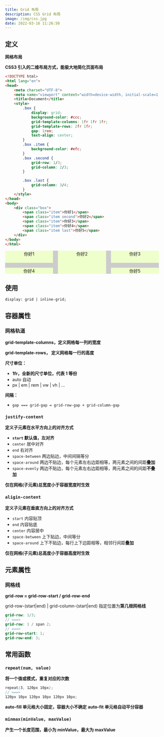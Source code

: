 ```yaml
---
title: Grid 布局
description: CSS Grid 布局
image: /img/css.jpg
date: 2022-03-16 11:26:50
---
```



## 定义

**网格布局**

<n-alert type="info">**CSS3 引入的二维布局方式，能极大地简化页面布局**</n-alert>

```html
<!DOCTYPE html>
<html lang="en">
<head>
	<meta charset="UTF-8">
	<meta name="viewport" content="width=device-width, initial-scale=1.0">
	<title>Document</title>
	<style>
		.box {
			display: grid;
			background-color: #ccc;
			grid-template-columns: 1fr 1fr 1fr;
			grid-template-rows: 2fr 1fr;
			gap: 1rem;
			text-align: center;
		}
		.box .item {
			background-color: #efc;
		}
		.box .second {
			grid-row: 1/3;
			grid-column: 2/3;
		}

		.box .last {
			grid-column: 3/4;
		}
	</style>
</head>
<body>
	<div class="box">
		<span class="item">你好1</span>
		<span class="item second">你好2</span>
		<span class="item">你好3</span>
		<span class="item">你好4</span>
		<span class="item last">你好5</span>
	</div>
</body>
</html>
```

<style lang="scss" scoped>
.box {
	display: grid;
	background-color: #ccc;
	grid-template-columns: 1fr 1fr 1fr;
	grid-template-rows: 2fr 1fr;
	gap: 1rem;
	text-align: center;

	.item {
		background-color: #efc;
	}

	.second {
		grid-row: 1/3;
		grid-column: 2/3;
	}

	.last {
		grid-column: 3/4;
	}
}
</style>

<div class="box">
	<span class="item">你好1</span>
	<span class="item second">你好2</span>
	<span class="item">你好3</span>
	<span class="item">你好4</span>
	<span class="item last">你好5</span>
</div>

## 使用

`display: grid | inline-grid;`

## 容器属性

### 网格轨道

**grid-template-columns，定义网格每一列的宽度**

**grid-template-rows， 定义网格每一行的高度**

**尺寸单位：**
- **1fr，全新的尺寸单位，代表 1 等份**
- auto 自动
- px | em | rem | vw | vh | ...

**间隔：**
- `gap === grid-gap = grid-row-gap + grid-column-gap`

### `justify-content`

**定义子元素在<span class="text-red-500 font-900">水平方向</span>上的对齐方式**
  - **`start` 默认值，左对齐**
  - `center` 居中对齐
  - `end` 右对齐
  - `space-between` 两边贴边，中间间隔等分
  - `space-around` 两边不贴边，每个元素左右边距相等，两元素之间的间距**叠加**
  - `space-evenly` 两边不贴边，每个元素左右边距相等，两元素之间的间距**不叠加**

<n-alert type="warning">**仅在网格(子元素)总宽度小于容器宽度时生效**</n-alert>


### `aligin-content`

**定义子元素在<span class="text-red-500 font-900">垂直方向</span>上的对齐方式**
  - `start` 内容贴顶
  - `end` 内容贴底
  - `center` 内容居中
  - `space-between` 上下贴边，中间等分
  - `space-around` 上下不贴边，每行上下边距相等，相邻行间距**叠加**

<n-alert type="warning">**仅在网格(子元素)总高度小于容器高度时生效**</n-alert>


## 元素属性

### 网格线

<n-image src="https://www.runoob.com/wp-content/uploads/2021/10/1_diagram_numbered_grid_lines.png" />

**grid-row = grid-row-start / grid-row-end**

grid-row-(start|end) | grid-column-(start|end) 指定位置为**第几根网格线**

```scss
grid-row: 1/3;
// ===>
grid-row: 1 / span 2;
// ===>
grid-row-start: 1;
grid-row-end: 3;
```

## 常用函数

### `repeat(num, value)`

**将一个值或模式，重复对应的次数**

```scss
repeat(3, 120px 10px);
// ===>
120px 10px 120px 10px 120px 10px;
```

**auto-fill 单元格大小固定，容器大小不确定**
**auto-fit 单元格自动平分容器**

### `minmax(minValue, maxValue)`

**产生一个长度范围，最小为 minValue，最大为 maxValue**